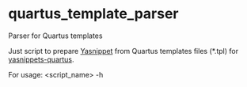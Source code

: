 # quartus_template_parser
Parser for Quartus templates

Just script to prepare [Yasnippet](https://www.emacswiki.org/emacs/Yasnippet) from Quartus
templates files (*.tpl) for
[yasnippets-quartus](https://github.com/yuravg/quartus-prime-snippets).

For usage: <script_name> -h

